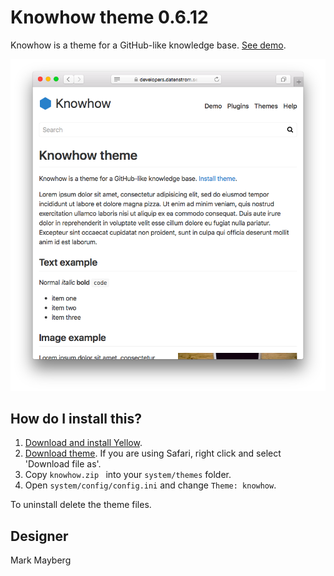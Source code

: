 Knowhow theme 0.6.12
===================
Knowhow is a theme for a GitHub-like knowledge base. [See demo](https://developers.datenstrom.se/themes/knowhow-theme).

<p align="center"><img src="knowhow-screenshot.png?raw=true" alt="Screenshot"></p>

## How do I install this?

1. [Download and install Yellow](https://github.com/datenstrom/yellow/).
2. [Download theme](https://github.com/datenstrom/yellow-themes/raw/master/zip/knowhow.zip). If you are using Safari, right click and select 'Download file as'.
3. Copy `knowhow.zip ` into your `system/themes` folder.
4. Open `system/config/config.ini` and change `Theme: knowhow`.

To uninstall delete the theme files.

## Designer

Mark Mayberg
